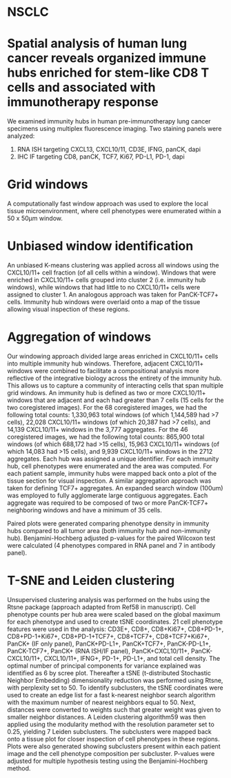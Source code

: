 # NSCLC

# Spatial analysis of human lung cancer reveals organized immune hubs enriched for stem-like CD8 T cells and associated with immunotherapy response

We examined immunity hubs in human pre-immunotherapy lung cancer specimens using multiplex fluorescence imaging.  Two staining panels were analyzed:  

1.  RNA ISH targeting CXCL13, CXCL10/11, CD3E, IFNG, panCK, dapi
2.  IHC IF targeting CD8, panCK, TCF7, Ki67, PD-L1, PD-1, dapi

# Grid windows
A computationally fast window approach was used to explore the local tissue microenvironment, where cell phenotypes were enumerated within a 50 x 50μm window.

# Unbiased window identification
An unbiased K-means clustering was applied across all windows using the CXCL10/11+ cell fraction (of all cells within a window). Windows that were enriched in CXCL10/11+ cells grouped into cluster 2 (i.e. immunity hub windows), while windows that had little to no CXCL10/11+ cells were assigned to cluster 1. An analogous approach was taken for PanCK-TCF7+ cells. Immunity hub windows were overlaid onto a map of the tissue allowing visual inspection of these regions.

# Aggregation of windows
Our windowing approach divided large areas enriched in CXCL10/11+ cells into multiple immunity hub windows. Therefore, adjacent CXCL10/11+ windows were combined to facilitate a compositional analysis more reflective of the integrative biology across the entirety of the immunity hub. This allows us to capture a community of interacting cells that span multiple grid windows. An immunity hub is defined as two or more CXCL10/11+ windows that are adjacent and each had greater than 7 cells (15 cells for the two coregistered images). For the 68 coregistered images, we had the following total counts: 1,330,963 total windows (of which 1,144,589 had >7 cells), 22,028 CXCL10/11+ windows (of which 20,387 had >7 cells), and 14,139 CXCL10/11+ windows in the 3,777 aggregates. For the 46 coregistered images, we had the following total counts: 865,900 total windows (of which 688,172 had >15 cells), 15,963 CXCL10/11+ windows (of which 14,083 had >15 cells), and 9,939 CXCL10/11+ windows in the 2712 aggregates. Each hub was assigned a unique identifier. For each immunity hub, cell phenotypes were enumerated and the area was computed. For each patient sample, immunity hubs were mapped back onto a plot of the tissue section for visual inspection. A similar aggregation approach was taken for defining TCF7+ aggregates. An expanded search window (100um) was employed to fully agglomerate large contiguous aggregates. Each aggregate was required to be composed of two or more PanCK-TCF7+ neighboring windows and have a minimum of 35 cells. 

Paired plots were generated comparing phenotype density in immunity hubs compared to all tumor area (both immunity hub and non-immunity hub). Benjamini-Hochberg adjusted p-values for the paired Wilcoxon test were calculated (4 phenotypes compared in RNA panel and 7 in antibody panel).

# T-SNE and Leiden clustering
Unsupervised clustering analysis was performed on the hubs using the Rtsne package (approach adapted from Ref58 in manuscript). Cell phenotype counts per hub area were scaled based on the global maximum for each phenotype and used to create tSNE coordinates. 21 cell phenotype features were used in the analysis: CD3E+, CD8+, CD8+Ki67+, CD8+PD-1+, CD8+PD-1+Ki67+, CD8+PD-1+TCF7+, CD8+TCF7+, CD8+TCF7+Ki67+, PanCK+ (IF only panel), PanCK+PD-L1+, PanCK+TCF7+, PanCK-PD-L1+, PanCK-TCF7+, PanCK+ (RNA ISH/IF panel), PanCK+CXCL10/11+, PanCK-CXCL10/11+, CXCL10/11+, IFNG+, PD-1+, PD-L1+, and total cell density. The optimal number of principal components for variance explained was identified as 6 by scree plot. Thereafter a tSNE (t-distributed Stochastic Neighbor Embedding) dimensionality reduction was performed using Rtsne, with perplexity set to 50. To identify subclusters, the tSNE coordinates were used to create an edge list for a fast k-nearest neighbor search algorithm with the maximum number of nearest neighbors equal to 50. Next, distances were converted to weights such that greater weight was given to smaller neighbor distances. A Leiden clustering algorithm59 was then applied using the modularity method with the resolution parameter set to 0.25, yielding 7 Leiden subclusters. The subclusters were mapped back onto a tissue plot for closer inspection of cell phenotypes in these regions. Plots were also generated showing subclusters present within each patient image and the cell phenotype composition per subcluster. P-values were adjusted for multiple hypothesis testing using the Benjamini-Hochberg method.

